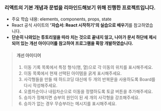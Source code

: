 ### 리액트의 기본 개념과 문법을 리마인드해보기 위해 진행한 프로젝트입니다.

- 주요 학습 내용: elements, components, props, state
- React 공식 사이트의 **'자습서: React 시작하기'의 실습으로 배우기**를 참고하였습니다.
- **단순히 나와있는 튜토리얼을 따라 치는 것으로 끝내지 않고, 나아가 문서 하단에 제시되어 있는 개선 아이디어를 참고하여 프로그램을 확장 개발하였습니다.**

> #### 개선 아이디어
> 1. 이동 기록 목록에서 특정 형식(행, 열)으로 각 이동의 위치를 표시해주세요.
> 2. 이동 목록에서 현재 선택된 아이템을 굵게 표시해주세요.
> 3. 사각형들을 만들 때 하드코딩 대신에 두 개의 반복문을 사용하도록 Board를 다시 작성해주세요.
> 4. 오름차순이나 내림차순으로 이동을 정렬하도록 토글 버튼을 추가해주세요.
> 5. 승자가 정해지면 승부의 원인이 된 세 개의 사각형을 강조해주세요.
> 6. 승자가 없는 경우 무승부라는 메시지를 표시해주세요.



